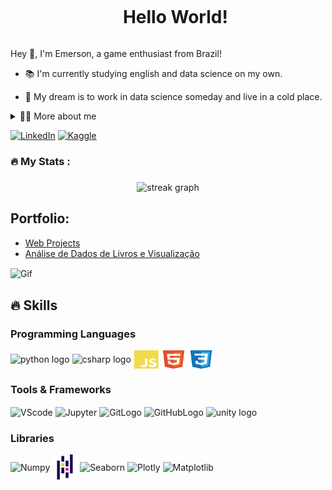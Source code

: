 <!--título-->
<div id="user-content-toc">
  <ul align="center">
    <summary><h1 style="display: inline-block">Hello World!</h1></summary>
</div>

<!-- Presentation -->
<p>
  Hey 👋, I'm Emerson, a game enthusiast from Brazil!

- 📚 I'm currently studying english and data science on my own.

- 🎯 My dream is to work in data science someday and live in a cold place.

</p>

<!-- Dropdown -->
<details>
  <summary>👨‍💻 More about me</summary>

  - 💬 I am 23 years old, living in Brazil, and I have an immense curiosity about technology, science, psychology and philosophy.

  - ⚡ I love chillin' with movies and series, and diving into cool story games in my free time
</details>

<!-- Links -->
[![LinkedIn](https://img.shields.io/badge/LinkedIn-0077B5?style=for-the-badge&logo=linkedin&logoColor=white)](https://www.linkedin.com/in/emerson-martins-951321184/)
[![Kaggle](https://img.shields.io/badge/Kaggle-20BEFF?style=for-the-badge&logo=Kaggle&logoColor=white)](https://www.kaggle.com/emersonmrd)


<!-- GithubStats -->
<h3 align="left">🔥   My Stats :</h3>

###

<div align="center">
  <img src="https://streak-stats.demolab.com?user=emersonmrd&locale=en&mode=daily&theme=dark&hide_border=false&border_radius=5&order=3" height="150" alt="streak graph"  />
</div>

###

<!-- Portfolio -->
## Portfolio:
- [Web Projects](https://emersonmrd.github.io/)
- [Análise de Dados de Livros e Visualização](https://github.com/emersonmrd/zero_ao_aplicativoweb)

 <!-- GIF -->
<p align="left">
  <img align="center" src="https://github.com/emersonmrd/emersonmrd/assets/138334126/fdd9071d-e5c7-4ba7-911d-741544b4856e" alt="Gif">
</p>
  
## 🔥 Skills
<!-- Skills: Programming Languages -->
  <div style="flex-basis: 48%;">
    <h3>Programming Languages</h3>
    <img align="center"  alt="python logo" height="30" width="40" src="https://cdn.jsdelivr.net/gh/devicons/devicon/icons/python/python-original.svg"/>
    <img align="center"  alt="csharp logo" height="30" width="40" src="https://cdn.jsdelivr.net/gh/devicons/devicon/icons/csharp/csharp-original.svg"/>
    <img align="center" alt="Js" height="30" width="40" src="https://raw.githubusercontent.com/devicons/devicon/master/icons/javascript/javascript-plain.svg">
    <img align="center" alt="HTML" height="30" width="40" src="https://raw.githubusercontent.com/devicons/devicon/master/icons/html5/html5-original.svg">
    <img align="center" alt="CSS" height="30" width="40" src="https://raw.githubusercontent.com/devicons/devicon/master/icons/css3/css3-original.svg">
  </div>
  
  <!-- Skills: Tools & Frameworks -->
  <div style="flex-basis: 48%;">
    <h3>Tools & Frameworks</h3>
    <img align="center" alt="VScode" height="30" width="40" src="https://cdn.jsdelivr.net/gh/devicons/devicon/icons/vscode/vscode-original.svg">
    <img align="center" alt="Jupyter" height="30" width="40" src="https://cdn.jsdelivr.net/gh/devicons/devicon/icons/jupyter/jupyter-original.svg">
    <img align="center" alt="GitLogo" height="30" width="40" src="https://cdn.jsdelivr.net/gh/devicons/devicon/icons/git/git-original.svg">
    <img align="center" alt="GitHubLogo" height="30" width="40" src="https://cdn.jsdelivr.net/gh/devicons/devicon/icons/github/github-original.svg">
    <img align="center" alt="unity logo" height="40" width="40" src="https://cdn.jsdelivr.net/gh/devicons/devicon/icons/unity/unity-original.svg" />
  </div>

   <!-- Skills: Libraries -->
  <div style="flex-basis: 48%;">
    <h3>Libraries</h3>
    <img align="center" alt="Numpy" height="40" width="40" src="https://cdn.jsdelivr.net/gh/devicons/devicon/icons/numpy/numpy-original.svg" />
    <img align="center" alt="Pandas" height="40" width="40" src="https://raw.githubusercontent.com/devicons/devicon/2ae2a900d2f041da66e950e4d48052658d850630/icons/pandas/pandas-original.svg" />
    <img align="center" alt="Seaborn" height="40" width="40"  src="https://seaborn.pydata.org/_images/logo-mark-lightbg.svg" />
    <img align="center" alt="Plotly" height="40" width="40" src="https://cdn.jsdelivr.net/gh/devicons/devicon@latest/icons/plotly/plotly-original.svg" />
    <img align="center" alt="Matplotlib" height="40" width="40" src="https://cdn.jsdelivr.net/gh/devicons/devicon@latest/icons/matplotlib/matplotlib-original.svg" />
    
  </div>
